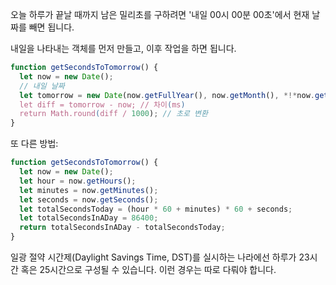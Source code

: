 오늘 하루가 끝날 때까지 남은 밀리초를 구하려면 '내일 00시 00분 00초'에서 현재 날짜를 빼면 됩니다.

내일을 나타내는 객체를 먼저 만들고, 이후 작업을 하면 됩니다.

```js run
function getSecondsToTomorrow() {
  let now = new Date();
  // 내일 날짜
  let tomorrow = new Date(now.getFullYear(), now.getMonth(), *!*now.getDate()+1*/!*);
  let diff = tomorrow - now; // 차이(ms)
  return Math.round(diff / 1000); // 초로 변환
}
```

또 다른 방법:

```js run
function getSecondsToTomorrow() {
  let now = new Date();
  let hour = now.getHours();
  let minutes = now.getMinutes();
  let seconds = now.getSeconds();
  let totalSecondsToday = (hour * 60 + minutes) * 60 + seconds;
  let totalSecondsInADay = 86400;
  return totalSecondsInADay - totalSecondsToday;
}
```

일광 절약 시간제(Daylight Savings Time, DST)를 실시하는 나라에선 하루가 23시간 혹은 25시간으로 구성될 수 있습니다. 이런 경우는 따로 다뤄야 합니다.
